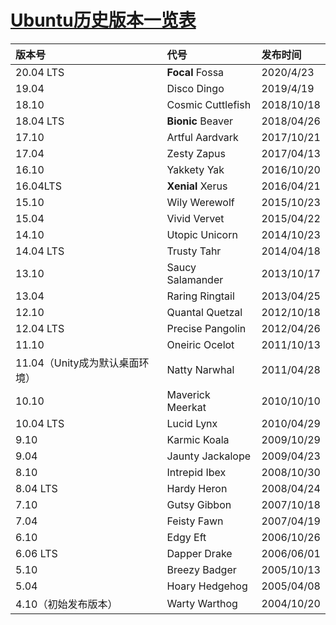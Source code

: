 # **[Ubuntu历史版本一览表](https://baike.baidu.com/item/ubuntu/155795?fr=aladdin#reference-[4]-4236-wrap)**

| 版本号                         | 代号              | 发布时间   |
| :----------------------------- | :---------------- | :--------- |
| 20.04 LTS			 | **Focal** Fossa   | 2020/4/23  |
| 19.04                          | Disco Dingo       | 2019/4/19  |
| 18.10                          | Cosmic Cuttlefish | 2018/10/18 |
| 18.04 LTS                      | **Bionic** Beaver | 2018/04/26 |
| 17.10                          | Artful Aardvark   | 2017/10/21 |
| 17.04                          | Zesty Zapus       | 2017/04/13 |
| 16.10                          | Yakkety Yak       | 2016/10/20 |
| 16.04LTS                       | **Xenial** Xerus  | 2016/04/21 |
| 15.10                          | Wily Werewolf     | 2015/10/23 |
| 15.04                          | Vivid Vervet      | 2015/04/22 |
| 14.10                          | Utopic Unicorn    | 2014/10/23 |
| 14.04 LTS                      | Trusty Tahr       | 2014/04/18 |
| 13.10                          | Saucy Salamander  | 2013/10/17 |
| 13.04                          | Raring Ringtail   | 2013/04/25 |
| 12.10                          | Quantal Quetzal   | 2012/10/18 |
| 12.04 LTS                      | Precise Pangolin  | 2012/04/26 |
| 11.10                          | Oneiric Ocelot    | 2011/10/13 |
| 11.04（Unity成为默认桌面环境） | Natty Narwhal     | 2011/04/28 |
| 10.10                          | Maverick Meerkat  | 2010/10/10 |
| 10.04 LTS                      | Lucid Lynx        | 2010/04/29 |
| 9.10                           | Karmic Koala      | 2009/10/29 |
| 9.04                           | Jaunty Jackalope  | 2009/04/23 |
| 8.10                           | Intrepid Ibex     | 2008/10/30 |
| 8.04 LTS                       | Hardy Heron       | 2008/04/24 |
| 7.10                           | Gutsy Gibbon      | 2007/10/18 |
| 7.04                           | Feisty Fawn       | 2007/04/19 |
| 6.10                           | Edgy Eft          | 2006/10/26 |
| 6.06 LTS                       | Dapper Drake      | 2006/06/01 |
| 5.10                           | Breezy Badger     | 2005/10/13 |
| 5.04                           | Hoary Hedgehog    | 2005/04/08 |
| 4.10（初始发布版本）           | Warty Warthog     | 2004/10/20 |

